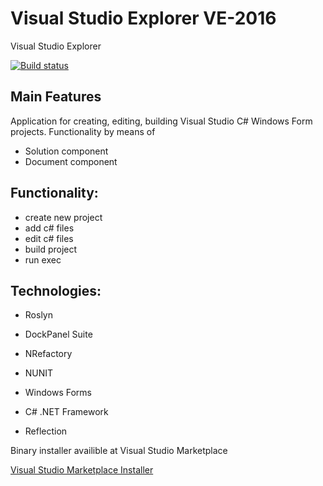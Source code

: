 # Visual Studio Explorer VE-2016
Visual Studio Explorer

[![Build status](https://ci.appveyor.com/api/projects/status/4fh2aspsborjal0s?svg=true)](https://ci.appveyor.com/project/VE-2016/ve-2016)

## Main Features

Application for creating, editing, building Visual Studio C# Windows Form projects. Functionality by means of
- Solution component
- Document component

## Functionality:
- create new project
- add c# files
- edit c# files
- build project
- run exec

## Technologies:
- Roslyn
- DockPanel Suite
- NRefactory
- NUNIT

- Windows Forms
- C# .NET Framework
- Reflection

Binary installer availible at Visual Studio Marketplace

[Visual Studio Marketplace Installer](https://marketplace.visualstudio.com/items?itemName=gkjyi.VisualStudioExplorer)
